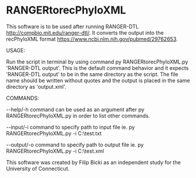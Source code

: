 # RANGERtorecPhyloXML

This software is to be used after running RANGER-DTL <http://compbio.mit.edu/ranger-dtl/>. It converts the output into the recPhyloXML format <https://www.ncbi.nlm.nih.gov/pubmed/29762653>.

USAGE:

Run the script in terminal by using command py RANGERtorecPhyloXML.py 'RANGER-DTL output'. This is the default command behavior and it expects 'RANGER-DTL output' to be in the same directory as the script. The file name should be written without quotes and the output is placed in the same directory as 'output.xml'.

COMMANDS:

--help/-h command can be used as an argument after py RANGERtorecPhyloXML.py in order to list other commands.

--input/-i command to specify path to input file ie. py RANGERtorecPhyloXML.py -i C:\test.txt

--output/-o command to specify path to output file ie. py RANGERtorecPhyloXML.py -i C:\test.xml

This software was created by Filip Bicki as an independent study for the University of Connecticut.
